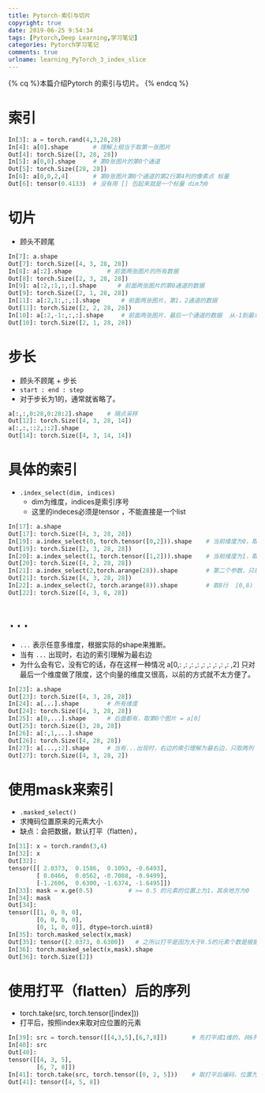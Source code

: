 ```yaml
---
title: Pytorch-索引与切片
copyright: true
date: 2019-06-25 9:54:34
tags: [Pytorch,Deep Learning,学习笔记]
categories: Pytorch学习笔记
comments: true
urlname: learning_PyTorch_3_index_slice
---
```




{% cq %}本篇介绍Pytorch 的索引与切片。 {% endcq %}

<!--more-->



# 索引

```python
In[3]: a = torch.rand(4,3,28,28)
In[4]: a[0].shape       # 理解上相当于取第一张图片
Out[4]: torch.Size([3, 28, 28])
In[5]: a[0,0].shape     # 第0张图片的第0个通道
Out[5]: torch.Size([28, 28])
In[6]: a[0,0,2,4]		# 第0张图片第0个通道的第2行第4列的像素点 标量 
Out[6]: tensor(0.4133)  # 没有用 [] 包起来就是一个标量 dim为0
```

# 切片

- 顾头不顾尾

```python
In[7]: a.shape
Out[7]: torch.Size([4, 3, 28, 28])
In[8]: a[:2].shape			# 前面两张图片的所有数据
Out[8]: torch.Size([2, 3, 28, 28])
In[9]: a[:2,:1,:,:].shape      # 前面两张图片的第0通道的数据  
Out[9]: torch.Size([2, 1, 28, 28])
In[11]: a[:2,1:,:,:].shape		# 前面两张图片，第1，2通道的数据
Out[11]: torch.Size([2, 2, 28, 28])
In[10]: a[:2,-1:,:,:].shape		# 前面两张图片，最后一个通道的数据  从-1到最末尾，就是它本身。
Out[10]: torch.Size([2, 1, 28, 28])
```

# 步长

- 顾头不顾尾 + 步长
- `start : end : step`
- 对于步长为1的，通常就省略了。

```python
a[:,:,0:28,0:28:2].shape    # 隔点采样
Out[12]: torch.Size([4, 3, 28, 14])
a[:,:,::2,::2].shape
Out[14]: torch.Size([4, 3, 14, 14])
```



# 具体的索引

- `.index_select(dim, indices)`
  - dim为维度，indices是索引序号
  - 这里的indeces必须是tensor ，不能直接是一个list



```python
In[17]: a.shape
Out[17]: torch.Size([4, 3, 28, 28])
In[19]: a.index_select(0, torch.tensor([0,2])).shape	# 当前维度为0，取第0，2张图片
Out[19]: torch.Size([2, 3, 28, 28])
In[20]: a.index_select(1, torch.tensor([1,2])).shape   	# 当前维度为1，取第1，2个通道
Out[20]: torch.Size([4, 2, 28, 28])
In[21]: a.index_select(2,torch.arange(28)).shape		# 第二个参数，只是告诉你取28行
Out[21]: torch.Size([4, 3, 28, 28])
In[22]: a.index_select(2, torch.arange(8)).shape		# 取8行  [0,8)
Out[22]: torch.Size([4, 3, 8, 28])    
```



# `...`

- `...` 表示任意多维度，根据实际的shape来推断。
- 当有 `...` 出现时，右边的索引理解为最右边
- 为什么会有它，没有它的话，存在这样一种情况 a[0,: ,: ,: ,: ,: ,: ,: ,: ,: ,2]  只对最后一个维度做了限度，这个向量的维度又很高，以前的方式就不太方便了。

```python
In[23]: a.shape
Out[23]: torch.Size([4, 3, 28, 28])
In[24]: a[...].shape		# 所有维度
Out[24]: torch.Size([4, 3, 28, 28])
In[25]: a[0,...].shape		# 后面都有，取第0个图片 = a[0]
Out[25]: torch.Size([3, 28, 28])
In[26]: a[:,1,...].shape
Out[26]: torch.Size([4, 28, 28])
In[27]: a[...,:2].shape		# 当有...出现时，右边的索引理解为最右边，只取两列
Out[27]: torch.Size([4, 3, 28, 2]) 	
```



# 使用mask来索引

- `.masked_select()`
- 求掩码位置原来的元素大小
- 缺点：会把数据，默认打平（flatten），

```python
In[31]: x = torch.randn(3,4)
In[32]: x
Out[32]: 
tensor([[ 2.0373,  0.1586,  0.1093, -0.6493],
        [ 0.0466,  0.0562, -0.7088, -0.9499],
        [-1.2606,  0.6300, -1.6374, -1.6495]])
In[33]: mask = x.ge(0.5)          # >= 0.5 的元素的位置上为1，其余地方为0
In[34]: mask
Out[34]: 
tensor([[1, 0, 0, 0],
        [0, 0, 0, 0],
        [0, 1, 0, 0]], dtype=torch.uint8)
In[35]: torch.masked_select(x,mask)
Out[35]: tensor([2.0373, 0.6300])	# 之所以打平是因为大于0.5的元素个数是根据内容才能确定的
In[36]: torch.masked_select(x,mask).shape
Out[36]: torch.Size([2])
```



# 使用打平（flatten）后的序列

- torch.take(src, torch.tensor([index]))
- 打平后，按照index来取对应位置的元素

```python
In[39]: src = torch.tensor([[4,3,5],[6,7,8]])		# 先打平成1维的，共6列
In[40]: src
Out[40]: 
tensor([[4, 3, 5],
        [6, 7, 8]])
In[41]: torch.take(src, torch.tensor([0, 2, 5]))	# 取打平后编码，位置为0 2 5
Out[41]: tensor([4, 5, 8])
```

